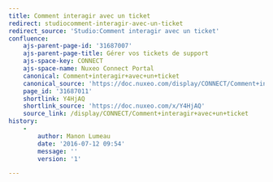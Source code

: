 ```yaml
---
title: Comment interagir avec un ticket
redirect: studiocomment-interagir-avec-un-ticket
redirect_source: 'Studio:Comment interagir avec un ticket'
confluence:
    ajs-parent-page-id: '31687007'
    ajs-parent-page-title: Gérer vos tickets de support
    ajs-space-key: CONNECT
    ajs-space-name: Nuxeo Connect Portal
    canonical: Comment+interagir+avec+un+ticket
    canonical_source: 'https://doc.nuxeo.com/display/CONNECT/Comment+interagir+avec+un+ticket'
    page_id: '31687011'
    shortlink: Y4HjAQ
    shortlink_source: 'https://doc.nuxeo.com/x/Y4HjAQ'
    source_link: /display/CONNECT/Comment+interagir+avec+un+ticket
history:
    - 
        author: Manon Lumeau
        date: '2016-07-12 09:54'
        message: ''
        version: '1'

---
```

